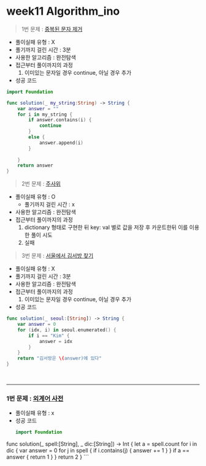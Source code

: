 # week11 Algorithm_ino

> 1번 문제 : [중복된 문자 제거](https://school.programmers.co.kr/learn/courses/30/lessons/120888)
> 
- 풀이실패 유형 : X
- 풀기까지 걸린 시간 : 3분
- 사용한 알고리즘 : 완전탐색
- 접근부터 풀이까지의 과정
    1. 이미있는 문자일 경우 continue, 아닐 경우 추가
- 성공 코드

```swift
import Foundation

func solution(_ my_string:String) -> String {
    var answer = ""
    for i in my_string {
        if answer.contains(i) {
            continue
        }
        else {
            answer.append(i)
        }
        
    }
    return answer
}
```

> 2번 문제 : [주사위](https://school.programmers.co.kr/learn/courses/30/lessons/181916)
> 
- 풀이실패 유형 : O
    - 풀기까지 걸린 시간 : x
- 사용한 알고리즘 : 완전탐색
- 접근부터 풀이까지의 과정
    1. dictionary 형태로 구현한 뒤 key: val 별로 값을 저장 후 카운트한뒤 이를 이용한 풀이 시도
    2. 실패

> 3번 문제 : [서울에서 김서방 찾기](https://school.programmers.co.kr/learn/courses/30/lessons/12919)
> 
- 풀이실패 유형 : X
- 풀기까지 걸린 시간 : 3분
- 사용한 알고리즘 : 완전탐색
- 접근부터 풀이까지의 과정
    1. 이미있는 문자일 경우 continue, 아닐 경우 추가
- 성공 코드

```swift
func solution(_ seoul:[String]) -> String {
    var answer = 0
    for (idx, i) in seoul.enumerated() {
        if i == "Kim" {
            answer = idx
        }
    }
    return "김서방은 \(answer)에 있다"
}
```
<br>

 ----

 ### 1번 문제 : [외계어 사전](https://school.programmers.co.kr/learn/courses/30/lessons/120869)
 - 풀이실패 유형 : x
 - 성공 코드
     ```swift
     import Foundation

func solution(_ spell:[String], _ dic:[String]) -> Int {
    let a = spell.count
    for i in dic {
        var answer = 0
        for j in spell {
            if i.contains(j) {
                answer += 1
            }
        }
        if a == answer {
        return 1
            }
    }
        return 2
}
     ```
 <br>
